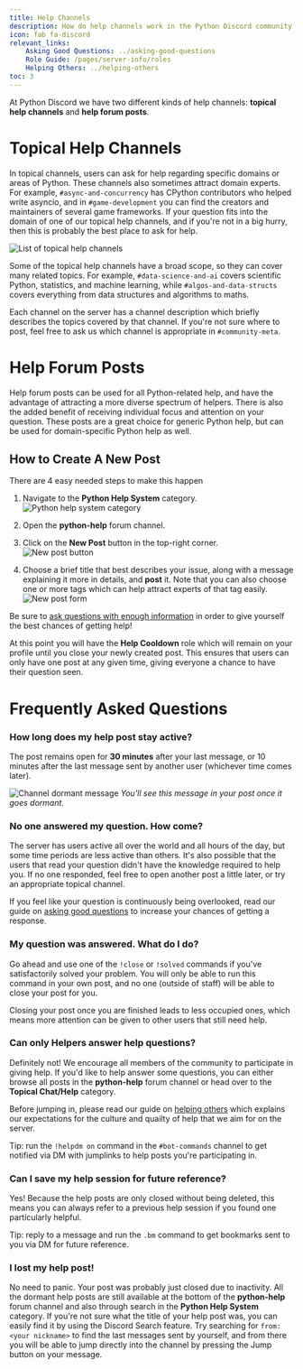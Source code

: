 ```yaml
---
title: Help Channels
description: How do help channels work in the Python Discord community?
icon: fab fa-discord
relevant_links:
    Asking Good Questions: ../asking-good-questions
    Role Guide: /pages/server-info/roles
    Helping Others: ../helping-others
toc: 3
---
```


At Python Discord we have two different kinds of help channels: **topical help channels** and **help forum posts**.

# Topical Help Channels

In topical channels, users can ask for help regarding specific domains or areas of Python.
These channels also sometimes attract domain experts. For example, `#async-and-concurrency` has CPython contributors who helped write asyncio, and in `#game-development` you can find the creators and maintainers of several game frameworks.
If your question fits into the domain of one of our topical help channels, and if you're not in a big hurry, then this is probably the best place to ask for help.

![List of topical help channels](/static/images/content/help_channels/topical_channels.png)

Some of the topical help channels have a broad scope, so they can cover many related topics.
For example, `#data-science-and-ai` covers scientific Python, statistics, and machine learning, while `#algos-and-data-structs` covers everything from data structures and algorithms to maths.

Each channel on the server has a channel description which briefly describes the topics covered by that channel. If you're not sure where to post, feel free to ask us which channel is appropriate in `#community-meta`.

# Help Forum Posts

Help forum posts can be used for all Python-related help, and have the advantage of attracting a more diverse spectrum of helpers. There is also the added benefit of receiving individual focus and attention on your question. These posts are a great choice for generic Python help, but can be used for domain-specific Python help as well.

## How to Create A New Post

There are 4 easy needed steps to make this happen

1. Navigate to the **Python Help System** category.<br>
![Python help system category](/static/images/content/help_channels/help-system-category.png)

2. Open the **python-help** forum channel.
3. Click on the **New Post** button in the top-right corner.<br>
![New post button](/static/images/content/help_channels/new-post-button.png)
4. Choose a brief title that best describes your issue, along with a message explaining it more in details, and **post** it.
Note that you can also choose one or more tags which can help attract experts of that tag easily.<br>
![New post form](/static/images/content/help_channels/new-post-form.png)

Be sure to [ask questions with enough information](../asking-good-questions) in order to give yourself the best chances of getting help!

At this point you will have the **Help Cooldown** role which will remain on your profile until you close your newly created post. This ensures that users can only have one post at any given time, giving everyone a chance to have their question seen.

# Frequently Asked Questions

### How long does my help post stay active?

The post remains open for **30 minutes** after your last message, or 10 minutes after the last message sent by another user (whichever time comes later).

![Channel dormant message](/static/images/content/help_channels/dormant_message.png)
*You'll see this message in your post once it goes dormant.*

### No one answered my question. How come?

The server has users active all over the world and all hours of the day, but some time periods are less active than others. It's also possible that the users that read your question didn't have the knowledge required to help you. If no one responded, feel free to open another post a little later, or try an appropriate topical channel.

If you feel like your question is continuously being overlooked, read our guide on [asking good questions](../asking-good-questions) to increase your chances of getting a response.

### My question was answered. What do I do?

Go ahead and use one of the `!close` or `!solved` commands if you've satisfactorily solved your problem. You will only be able to run this command in your own post, and no one (outside of staff) will be able to close your post for you.

Closing your post once you are finished leads to less occupied ones, which means more attention can be given to other users that still need help.

### Can only Helpers answer help questions?

Definitely not! We encourage all members of the community to participate in giving help. If you'd like to help answer some questions, you can either browse all posts in the **python-help** forum channel or head over to the **Topical Chat/Help** category.

Before jumping in, please read our guide on [helping others](../helping-others) which explains our expectations for the culture and quailty of help that we aim for on the server.

Tip: run the `!helpdm on` command in the `#bot-commands` channel to get notified via DM with jumplinks to help posts you're participating in.

### Can I save my help session for future reference?

Yes! Because the help posts are only closed without being deleted, this means you can always refer to a previous help session if you found one particularly helpful.

Tip: reply to a message and run the `.bm` command to get bookmarks sent to you via DM for future reference.

### I lost my help post!

No need to panic. Your post was probably just closed due to inactivity.
All the dormant help posts are still available at the bottom of the **python-help** forum channel and also through search in the **Python Help System** category.
If you're not sure what the title of your help post was, you can easily find it by using the Discord Search feature.
Try searching for `from:<your nickname>` to find the last messages sent by yourself, and from there you will be able to jump directly into the channel by pressing the Jump button on your message.
